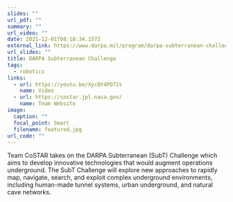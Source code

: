 ```yaml
---
slides: ""
url_pdf: ""
summary: ""
url_video: ""
date: 2021-12-01T08:18:34.157Z
external_link: https://www.darpa.mil/program/darpa-subterranean-challenge
url_slides: ""
title: DARPA Subterranean Challenge
tags:
  - robotics
links:
  - url: https://youtu.be/XycQY4PO72s
    name: Video
  - url: https://costar.jpl.nasa.gov/
    name: Team Website
image:
  caption: ""
  focal_point: Smart
  filename: featured.jpg
url_code: ""
---
```

Team CoSTAR takes on the DARPA Subterranean (SubT) Challenge which aims to develop innovative technologies that would augment operations underground. The SubT Challenge will explore new approaches to rapidly map, navigate, search, and exploit complex underground environments, including human-made tunnel systems, urban underground, and natural cave networks.
